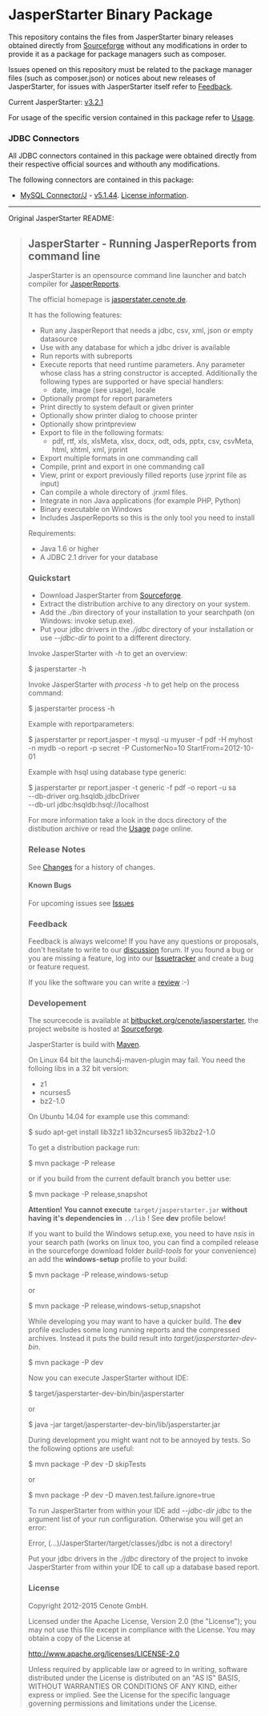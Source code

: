 # JasperStarter Binary Package
This repository contains the files from JasperStarter binary releases obtained directly from [Sourceforge][] without any modifications in order to provide it as a package for package managers such as composer.

Issues opened on this repository must be related to the package manager files (such as composer.json) or notices about new releases of JasperStarter, for issues with JasperStarter itself refer to [Feedback](#feedback).

Current JasperStarter: [v3.2.1](https://sourceforge.net/projects/jasperstarter/files/JasperStarter-3.2/jasperstarter-3.2.1-bin.zip)

For usage of the specific version contained in this package refer to [Usage](https://eihen.github.io/JasperStarter-bin/usage.html).

### JDBC Connectors
All JDBC connectors contained in this package were obtained directly from their respective official sources and withouth any modifications.

The following connectors are contained in this package:
+ [MySQL Connector/J](https://dev.mysql.com/downloads/connector/j/) - [v5.1.44](https://dev.mysql.com/get/Downloads/Connector-J/mysql-connector-java-5.1.44.zip). [License information](https://github.com/Eihen/JasperStarter-bin/tree/master/jdbc/mysql-connector-java-5.1.44).

---

Original JasperStarter README:
>JasperStarter - Running JasperReports from command line
>--------------------------------------------------------
>
>JasperStarter is an opensource command line launcher and batch compiler for
>[JasperReports][].
>
>The official homepage is [jasperstater.cenote.de][].
>
>It has the following features:
>
>  * Run any JasperReport that needs a jdbc, csv, xml, json or empty datasource
>  * Use with any database for which a jdbc driver is available
>  * Run reports with subreports
>  * Execute reports that need runtime parameters. Any parameter whose class has
>    a string constructor is accepted. Additionally the following types are
>    supported or have special handlers:
>    * date, image (see usage), locale
>  * Optionally prompt for report parameters
>  * Print directly to system default or given printer
>  * Optionally show printer dialog to choose printer
>  * Optionally show printpreview
>  * Export to file in the following formats:
>    * pdf, rtf, xls, xlsMeta, xlsx, docx, odt, ods, pptx, csv, csvMeta, html, xhtml, xml, jrprint
>  * Export multiple formats in one commanding call
>  * Compile, print and export in one commanding call
>  * View, print or export previously filled reports (use jrprint file as input)
>  * Can compile a whole directory of .jrxml files.
>  * Integrate in non Java applications (for example PHP, Python)
>  * Binary executable on Windows
>  * Includes JasperReports so this is the only tool you need to install
>
>Requirements:
>
>  * Java 1.6 or higher
>  * A JDBC 2.1 driver for your database
>
>
>### Quickstart
>
>  * Download JasperStarter from [Sourceforge][].
>  * Extract the distribution archive to any directory on your system.
>  * Add the _./bin_ directory of your installation to your searchpath (on
>    Windows: invoke setup.exe).
>  * Put your jdbc drivers in the _./jdbc_ directory of your installation or
>    use _\--jdbc-dir_ to point to a different directory.
>
>Invoke JasperStarter with _\-h_ to get an overview:
>
>    $ jasperstarter -h
>
>Invoke JasperStarter with _process \-h_ to get help on the process command:
>
>    $ jasperstarter process -h
>
>Example with reportparameters:
>
>    $ jasperstarter pr report.jasper -t mysql -u myuser -f pdf -H myhost \
>     -n mydb -o report -p secret -P CustomerNo=10 StartFrom=2012-10-01
>
>Example with hsql using database type generic:
>
>    $ jasperstarter pr report.jasper -t generic -f pdf -o report -u sa \
>    --db-driver org.hsqldb.jdbcDriver \
>    --db-url jdbc:hsqldb:hsql://localhost
>
>For more information take a look in the docs directory of the distibution
>archive or read the [Usage][] page online.
>
>
>### Release Notes
>
>See [Changes] for a history of changes.
>
>
>#### Known Bugs
>
>For upcoming issues see [Issues][]
>
>
>### Feedback
>
>Feedback is always welcome! If you have any questions or proposals, don't
>hesitate to write to our [discussion][] forum.
>If you found a bug or you are missing a feature, log into our [Issuetracker][]
>and create a bug or feature request.
>
>If you like the software you can write a [review][] :-)
>
>
>### Developement
>
>The sourcecode is available at [bitbucket.org/cenote/jasperstarter][], the
>project website is hosted at [Sourceforge][].
>
>JasperStarter is build with [Maven][].
>
>On Linux 64 bit the launch4j-maven-plugin may fail. You need the folloing libs in a 32 bit version:
>
>  * z1
>  * ncurses5
>  * bz2-1.0
>
>On Ubuntu 14.04 for example use this command:
>
>    $ sudo apt-get install lib32z1 lib32ncurses5 lib32bz2-1.0
>
>
>To get a distribution package run:
>
>    $ mvn package -P release
>
>or if you build from the current default branch you better use:
>
>    $ mvn package -P release,snapshot
>
>**Attention! You cannot execute** `target/jasperstarter.jar`
>**without having it\'s dependencies in** `../lib` ! See **dev** profile below!
>
>If you want to build the Windows setup.exe, you need to have _nsis_ in your
>search path (works on linux too, you can find a compiled release in the
>sourceforge download folder _build-tools_ for your convenience)
>an add the **windows-setup** profile to your build:
>
>    $ mvn package -P release,windows-setup
>
>or
>
>    $ mvn package -P release,windows-setup,snapshot
>
>While developing you may want to have a quicker build. The **dev** profile
>excludes some long running reports and the compressed archives. Instead it puts
>the build result into _target/jasperstarter-dev-bin_.
>
>    $ mvn package -P dev
>
>Now you can execute JasperStarter without IDE:
>
>    $ target/jasperstarter-dev-bin/bin/jasperstarter
>
>or
>
>    $ java -jar target/jasperstarter-dev-bin/lib/jasperstarter.jar
>
>During development you might want not to be annoyed by tests. So the following
>options are useful:
>
>    $ mvn package -P dev -D skipTests
>
>or
>
>    $ mvn package -P dev -D maven.test.failure.ignore=true
>
>To run JasperStarter from within your IDE add _\--jdbc-dir jdbc_ to the argument
>list of your run configuration. Otherwise you will get an error:
>
>    Error, (...)/JasperStarter/target/classes/jdbc is not a directory!
>
>Put your jdbc drivers in the _./jdbc_ directory of the project to invoke
>JasperStarter from within your IDE to call up a database based report.
>
>
>### License
>
>Copyright 2012-2015 Cenote GmbH.
>
>Licensed under the Apache License, Version 2.0 (the "License");
>you may not use this file except in compliance with the License.
>You may obtain a copy of the License at
>
>   http://www.apache.org/licenses/LICENSE-2.0
>
>Unless required by applicable law or agreed to in writing, software
>distributed under the License is distributed on an "AS IS" BASIS,
>WITHOUT WARRANTIES OR CONDITIONS OF ANY KIND, either express or implied.
>See the License for the specific language governing permissions and
>limitations under the License.

[jasperstater.cenote.de]:http://jasperstarter.cenote.de/
[JasperReports]:http://community.jaspersoft.com/project/jasperreports-library
[Maven]:http://maven.apache.org/
[Sourceforge]:http://sourceforge.net/projects/jasperstarter/
[bitbucket.org/cenote/jasperstarter]:http://bitbucket.org/cenote/jasperstarter
[review]:http://sourceforge.net/projects/jasperstarter/reviews
[discussion]:http://sourceforge.net/p/jasperstarter/discussion/
[Issuetracker]:https://cenote-issues.atlassian.net/browse/JAS
[Usage]:http://jasperstarter.sourceforge.net/usage.html
[Issues]:https://cenote-issues.atlassian.net/browse/JAS
[Changes]:changes.html
